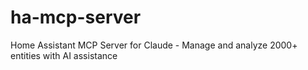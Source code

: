 # ha-mcp-server
Home Assistant MCP Server for Claude - Manage and analyze 2000+ entities with AI assistance
